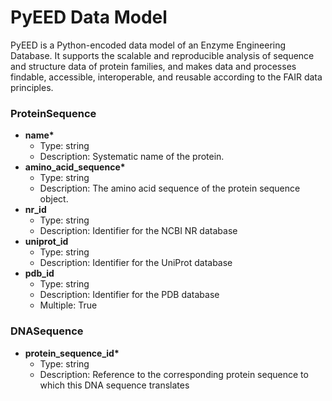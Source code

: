 # PyEED Data Model

PyEED is a Python-encoded data model of an Enzyme Engineering Database. It supports the scalable and reproducible analysis of sequence and structure data of protein families, and makes data and processes findable, accessible, interoperable, and reusable according to the FAIR data principles.

### ProteinSequence

- __name*__
  - Type: string
  - Description: Systematic name of the protein.
- __amino_acid_sequence*__
  - Type: string
  - Description: The amino acid sequence of the protein sequence object.
- __nr_id__
  - Type: string
  - Description: Identifier for the NCBI NR database
- __uniprot_id__
  - Type: string
  - Description: Identifier for the UniProt database
- __pdb_id__
  - Type: string
  - Description: Identifier for the PDB database
  - Multiple: True


### DNASequence

- __protein_sequence_id*__
  - Type: string
  - Description: Reference to the corresponding protein sequence to which this DNA sequence translates 
